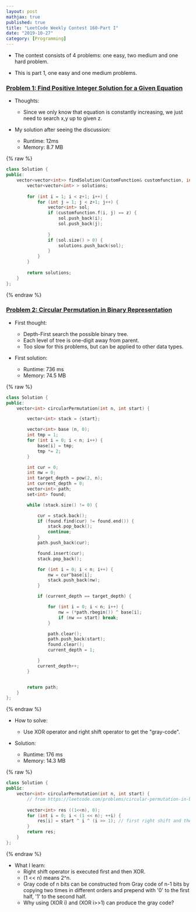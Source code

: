 ```yaml
---
layout: post
mathjax: true
published: true
title: "LeetCode Weekly Contest 160-Part I"
date: "2019-10-27"
category: [Programming]
---
```


* The contest consists of 4 problems: one easy, two medium and one hard problem. 

* This is part 1, one easy and one medium problems.

### [Problem 1: Find Positive Integer Solution for a Given Equation](https://leetcode.com/problems/find-positive-integer-solution-for-a-given-equation/)

* Thoughts:
    * Since we only know that equation is constantly increasing, we just need to search x,y up to given z.


* My solution after seeing the discussion:
    * Runtime: 12ms
    * Memory: 8.7 MB


{% raw %}
```cpp
class Solution {
public:
    vector<vector<int>> findSolution(CustomFunction& customfunction, int z) {
        vector<vector<int> > solutions;
        
        for (int i = 1; i < z+1; i++) {
            for (int j = 1; j < z+1; j++) {
                vector<int> sol;
                if (customfunction.f(i, j) == z) {
                    sol.push_back(i);
                    sol.push_back(j);
                    
                }
                if (sol.size() > 0) {
                    solutions.push_back(sol);
                }
            }
        } 
        
        return solutions;
    }
};
```
{% endraw %}
 

### [Problem 2: Circular Permutation in Binary Representation](https://leetcode.com/problems/circular-permutation-in-binary-representation/)

* First thought:
    * Depth-First search the possible binary tree.
    * Each level of tree is one-digit away from parent.
    * Too slow for this problems, but can be applied to other data types.


* First solution:
    * Runtime: 736 ms
    * Memory: 74.5 MB

{% raw %}
```cpp
class Solution {
public:
    vector<int> circularPermutation(int n, int start) {

        vector<int> stack = {start};

        vector<int> base (n, 0);
        int tmp = 1;
        for (int i = 0; i < n; i++) {
            base[i] = tmp;
            tmp *= 2;
        }

        int cur = 0;
        int nw = 0;
        int target_depth = pow(2, n);
        int current_depth = 0;
        vector<int> path;
        set<int> found;

        while (stack.size() != 0) {

            cur = stack.back();
            if (found.find(cur) != found.end()) {
                stack.pop_back();
                continue;
            }
            path.push_back(cur);

            found.insert(cur);
            stack.pop_back();

            for (int i = 0; i < n; i++) {
                nw = cur^base[i];
                stack.push_back(nw);
            }

            if (current_depth == target_depth) {

                for (int i = 0; i < n; i++) {
                    nw = (*path.rbegin()) ^ base[i];
                    if (nw == start) break;
                }

                path.clear();
                path.push_back(start);
                found.clear();
                current_depth = 1;

            }
            current_depth++;
        }


        return path;
    }
};
```
{% endraw %}


* How to solve:
    * Use XOR operator and right shift operator to get the "gray-code".


* Solution:
    * Runtime: 176 ms
    * Memory: 14.3 MB


{% raw %}
```cpp
class Solution {
public:
    vector<int> circularPermutation(int n, int start) {
        // from https://leetcode.com/problems/circular-permutation-in-binary-representation/discuss/414203/JavaC%2B%2BPython-4-line-Gray-Code
        
        vector<int> res ((1<<n), 0);
        for (int i = 0; i < (1 << n); ++i) {
            res[i] = start ^ i ^ (i >> 1); // first right shift and then XOR
        }
        return res;
    }
};
```
{% endraw %}


* What I learn:
    * Right shift operator is executed first and then XOR.
    * (1 << n) means 2^n.
    * Gray code of n bits can be constructed from Gray code of n-1 bits by copying two times in different orders and prepend with '0' to the first half, '1' to the second half.
    * Why using (XOR i) and (XOR i>>1) can produce the gray code?

